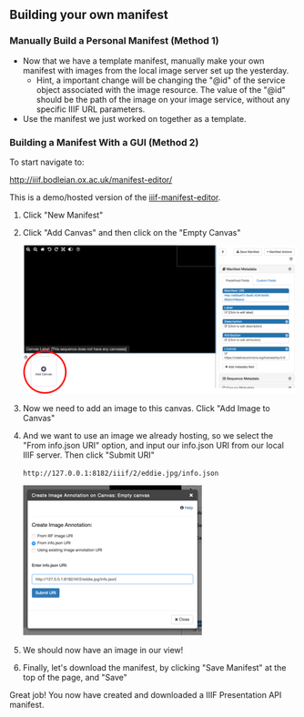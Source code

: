 ## Building your own manifest

### Manually Build a Personal Manifest (Method 1)

* Now that we have a template manifest, manually make your own manifest with images from the local image server set up the yesterday.
  * Hint, a important change will be changing the "@id" of the service object associated with the image resource.
  The value of the "@id" should be the path of the image on your image service, without any specific IIIF URL parameters.
* Use the manifest we just worked on together as a template.

### Building a Manifest With a GUI (Method 2)

To start navigate to:

http://iiif.bodleian.ox.ac.uk/manifest-editor/

This is a demo/hosted version of the [iiif-manifest-editor](https://github.com/bodleian/iiif-manifest-editor).

1. Click "New Manifest"
1. Click "Add Canvas" and then click on the "Empty Canvas"

    ![add canvas](../images/add_canvas.png)

1. Now we need to add an image to this canvas. Click "Add Image to Canvas"
1. And we want to use an image we already hosting, so we select the "From info.json URI" option, and input our info.json URI from our local IIIF server. Then click "Submit URI"

    `http://127.0.0.1:8182/iiif/2/eddie.jpg/info.json`

    ![info json uri](../images/info_json_uri.png)

1. We should now have an image in our view!
1. Finally, let's download the manifest, by clicking "Save Manifest" at the top of the page, and "Save"

  Great job! You now have created and downloaded a IIIF Presentation API manifest.
